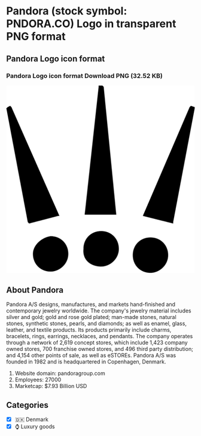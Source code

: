 # Pandora (stock symbol: PNDORA.CO) Logo in transparent PNG format

## Pandora Logo icon format

### Pandora Logo icon format Download PNG (32.52 KB)

![Pandora Logo icon format Download PNG (32.52 KB)](/img/orig/PNDORA.CO-bb544baf.png)

## About Pandora

Pandora A/S designs, manufactures, and markets hand-finished and contemporary jewelry worldwide. The company's jewelry material includes silver and gold; gold and rose gold plated; man-made stones, natural stones, synthetic stones, pearls, and diamonds; as well as enamel, glass, leather, and textile products. Its products primarily include charms, bracelets, rings, earrings, necklaces, and pendants. The company operates through a network of 2,619 concept stores, which include 1,423 company owned stores, 700 franchise owned stores, and 496 third party distribution; and 4,154 other points of sale, as well as eSTOREs. Pandora A/S was founded in 1982 and is headquartered in Copenhagen, Denmark.

1. Website domain: pandoragroup.com
2. Employees: 27000
3. Marketcap: $7.93 Billion USD


## Categories
- [x] 🇩🇰 Denmark
- [x] ⌚ Luxury goods
